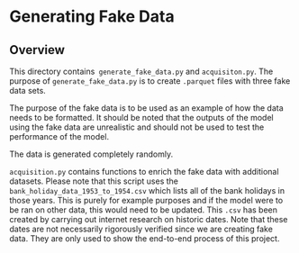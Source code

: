# Generating Fake Data

## Overview

This directory contains` generate_fake_data.py` and `acquisiton.py`. The purpose of `generate_fake_data.py` is to create `.parquet` files with three fake data sets.

The purpose of the fake data is to be used as an example of how the data needs to be formatted. It should be noted that the outputs of the model using the fake data are unrealistic and should not be used to test the performance of the model.

The data is generated completely randomly. 

`acquisition.py` contains functions to enrich the fake data with additional datasets. Please note that this script uses the `bank_holiday_data_1953_to_1954.csv` which lists all of the bank holidays in those years. This is purely for example purposes and if the model were to be ran on other data, this would need to be updated. This `.csv` has been created by carrying out internet research on historic dates. Note that these dates are not necessarily rigorously verified since we are creating fake data. They are only used to show the end-to-end process of this project.
